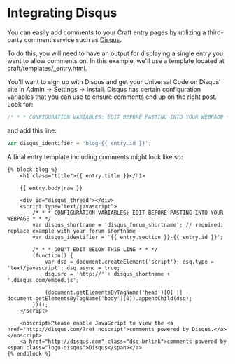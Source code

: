 # Integrating Disqus

You can easily add comments to your Craft entry pages by utilizing a third-party comment service such as [Disqus](http://disqus.com/).

To do this, you will need to have an output for displaying a single entry you want to allow comments on.  In this example, we'll use a template located at craft/templates/_entry.html.

You'll want to sign up with Disqus and get your Universal Code on Disqus’ site in Admin → Settings → Install. Disqus has certain configuration variables that you can use to ensure comments end up on the right post.  Look for:

```javascript
/* * * CONFIGURATION VARIABLES: EDIT BEFORE PASTING INTO YOUR WEBPAGE * * */
```

and add this line:

```javascript
var disqus_identifier = 'blog-{{ entry.id }}';
```

A final entry template including comments might look like so:

```twig
{% block blog %}
    <h1 class="title">{{ entry.title }}</h1>

    {{ entry.body|raw }}

    <div id="disqus_thread"></div>
    <script type="text/javascript">
        /* * * CONFIGURATION VARIABLES: EDIT BEFORE PASTING INTO YOUR WEBPAGE * * */
        var disqus_shortname = 'disqus_forum_shortname'; // required: replace example with your forum shortname
        var disqus_identifier = '{{ entry.section }}-{{ entry.id }}';

        /* * * DON'T EDIT BELOW THIS LINE * * */
        (function() {
            var dsq = document.createElement('script'); dsq.type = 'text/javascript'; dsq.async = true;
            dsq.src = 'http://' + disqus_shortname + '.disqus.com/embed.js';

            (document.getElementsByTagName('head')[0] || document.getElementsByTagName('body')[0]).appendChild(dsq);
        })();
    </script>

    <noscript>Please enable JavaScript to view the <a href="http://disqus.com/?ref_noscript">comments powered by Disqus.</a></noscript>
    <a href="http://disqus.com" class="dsq-brlink">comments powered by <span class="logo-disqus">Disqus</span></a>
{% endblock %}
```

